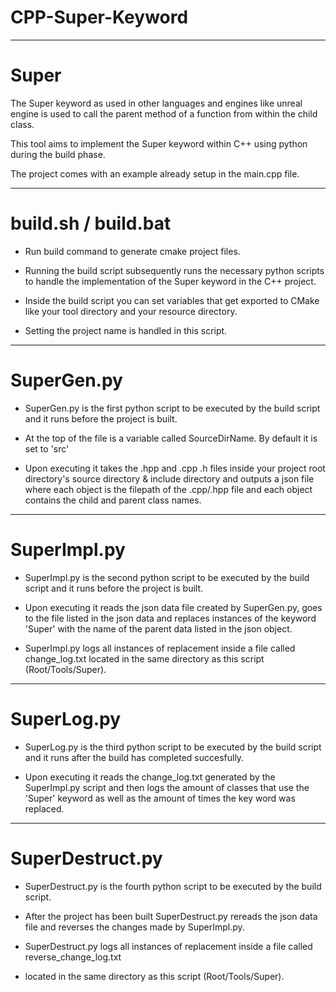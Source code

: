 # CPP-Super-Keyword
--------------------------------------------------------------------------------------------------
# Super

   The Super keyword as used in other languages and engines like unreal engine is used to call
   the parent method of a function from within the child class.

   This tool aims to implement the Super keyword within C++ using python during the build phase.
   
   The project comes with an example already setup in the main.cpp file.
    
--------------------------------------------------------------------------------------------------
# build.sh / build.bat

  * Run build command to generate cmake project files.
    
  * Running the build script subsequently runs the necessary python scripts to
    handle the implementation of the Super keyword in the C++ project.
    
  * Inside the build script you can set variables that get exported to CMake like your tool
    directory and your resource directory.
    
  * Setting the project name is handled in this script. 
    
--------------------------------------------------------------------------------------------------
# SuperGen.py

  * SuperGen.py is the first python script to be executed by the build script and it runs
    before the project is built.
    
  * At the top of the file is a variable called SourceDirName. By default it is set to 'src'
    
  * Upon executing it takes the .hpp and .cpp .h files inside your project root directory's
    source directory & include directory and outputs a json file where each object is the filepath
    of the .cpp/.hpp file and each object contains the child and parent class names.
  
--------------------------------------------------------------------------------------------------
# SuperImpl.py

  * SuperImpl.py is the second python script to be executed by the build script and it runs
    before the project is built.
    
  * Upon executing it reads the json data file created by SuperGen.py, goes to the file listed
    in the json data and replaces instances of the keyword 'Super' with the name of the parent
    data listed in the json object.
    
  * SuperImpl.py logs all instances of replacement inside a file called change_log.txt located
    in the same directory as this script (Root/Tools/Super).
    
--------------------------------------------------------------------------------------------------
# SuperLog.py

  * SuperLog.py is the third python script to be executed by the build script and it runs after
    the build has completed succesfully.
    
  * Upon executing it reads the change_log.txt generated by the SuperImpl.py script and then
    logs the amount of classes that use the 'Super' keyword as well as the amount of times the key
    word was replaced.
    
--------------------------------------------------------------------------------------------------
# SuperDestruct.py

  * SuperDestruct.py is the fourth python script to be executed by the build script.
    
  * After the project has been built SuperDestruct.py rereads the json data file and reverses
    the changes made by SuperImpl.py.
    
  * SuperDestruct.py logs all instances of replacement inside a file called reverse_change_log.txt
  * located in the same directory as this script (Root/Tools/Super).
    
